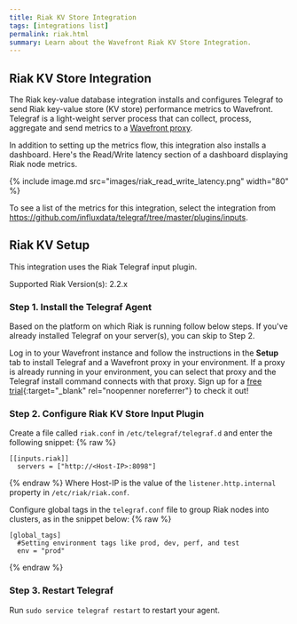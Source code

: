 ```yaml
---
title: Riak KV Store Integration
tags: [integrations list]
permalink: riak.html
summary: Learn about the Wavefront Riak KV Store Integration.
---
```

## Riak KV Store Integration

The Riak key-value database integration installs and configures Telegraf to send Riak key-value store (KV store) performance metrics to Wavefront. Telegraf is a light-weight server process that can collect, process, aggregate and send metrics to a [Wavefront proxy](https://docs.wavefront.com/proxies.html).

In addition to setting up the metrics flow, this integration also installs a dashboard. Here's the Read/Write latency section of a dashboard displaying Riak node metrics.

{% include image.md src="images/riak_read_write_latency.png" width="80" %}


To see a list of the metrics for this integration, select the integration from <https://github.com/influxdata/telegraf/tree/master/plugins/inputs>.
## Riak KV Setup



This integration uses the Riak Telegraf input plugin.

Supported Riak Version(s): 2.2.x  

### Step 1. Install the Telegraf Agent

Based on the platform on which Riak is running follow below steps. If you've already installed Telegraf on your server(s), you can skip to Step 2.

Log in to your Wavefront instance and follow the instructions in the **Setup** tab to install Telegraf and a Wavefront proxy in your environment. If a proxy is already running in your environment, you can select that proxy and the Telegraf install command connects with that proxy. Sign up for a [free trial](https://tanzu.vmware.com/observability?utm_source=docs.vmware.com&utm_medium=referral&utm_campaign=docs-front-page){:target="_blank" rel="noopenner noreferrer"} to check it out!

### Step 2. Configure Riak KV Store Input Plugin

Create a file called `riak.conf` in `/etc/telegraf/telegraf.d` and enter the following snippet:
{% raw %}
```
[[inputs.riak]]
  servers = ["http://<Host-IP>:8098"]

```
{% endraw %}
Where Host-IP is the value of the `listener.http.internal` property in `/etc/riak/riak.conf`.

Configure global tags in the `telegraf.conf` file to group Riak nodes into clusters, as in the snippet below:
{% raw %}
```
[global_tags]
  #Setting environment tags like prod, dev, perf, and test
  env = "prod"
```
{% endraw %}

### Step 3. Restart Telegraf

Run `sudo service telegraf restart` to restart your agent.






